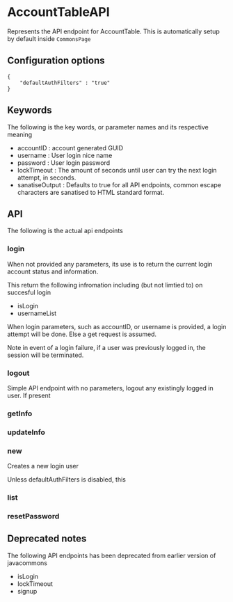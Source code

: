 # AccountTableAPI

Represents the API endpoint for AccountTable. This is automatically setup by default inside `CommonsPage`

## Configuration options
```
{
	"defaultAuthFilters" : "true"
}
```

## Keywords

The following is the key words, or parameter names and its respective meaning

+ accountID : account generated GUID
+ username : User login nice name
+ password : User login password
+ lockTimeout : The amount of seconds until user can try the next login attempt, in seconds.
+ sanatiseOutput : Defaults to true for all API endpoints, common escape characters are sanatised to HTML standard format.

## API

The following is the actual api endpoints

### login

When not provided any parameters, its use is to return the current login account status and information.

This return the following infromation including (but not limtied to) on succesful login
+ isLogin
+ usernameList

When login parameters, such as accountID, or username is provided, a login attempt will be done. Else a get request is assumed.

Note in event of a login failure, if a user was previously logged in, the session will be terminated.

### logout
Simple API endpoint with no parameters, logout any existingly logged in user. If present

### getInfo

### updateInfo

### new
Creates a new login user

Unless defaultAuthFilters is disabled, this 

### list

### resetPassword

## Deprecated notes
The following API endpoints has been deprecated from earlier version of javacommons

+ isLogin
+ lockTimeout
+ signup